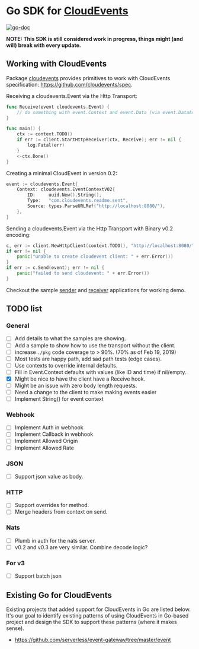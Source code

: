 # Go SDK for [CloudEvents](https://github.com/cloudevents/spec)

[![go-doc](https://godoc.org/github.com/cloudevents/sdk-go?status.svg)](https://godoc.org/github.com/cloudevents/sdk-go)

**NOTE: This SDK is still considered work in progress, things might (and will) 
break with every update.**

## Working with CloudEvents
Package [cloudevents](./pkg/cloudevents) provides primitives to work with 
CloudEvents specification: https://github.com/cloudevents/spec.

Receiving a cloudevents.Event via the Http Transport:

```go
func Receive(event cloudevents.Event) {
	// do something with event.Context and event.Data (via event.DataAs(foo) 
}

func main() {
	ctx := context.TODO()
	if err := client.StartHttpReceiver(ctx, Receive); err != nil {
		log.Fatal(err)
	}
	<-ctx.Done()
}
```

Creating a minimal CloudEvent in version 0.2:

```go
event := cloudevents.Event{
    Context: cloudevents.EventContextV02{
        ID:     uuid.New().String(),
        Type:   "com.cloudevents.readme.sent",
        Source: types.ParseURLRef("http://localhost:8080/"),
    },
}
```

Sending a cloudevents.Event via the Http Transport with Binary v0.2 encoding:

```go
c, err := client.NewHttpClient(context.TODO(), "http://localhost:8080/", cloudeventshttp.BinaryV02)
if err != nil {
	panic("unable to create cloudevent client: " + err.Error())
}
if err := c.Send(event); err != nil {
	panic("failed to send cloudevent: " + err.Error())
}
```

Checkout the sample [sender](./cmd/samples/sender) and 
[receiver](./cmd/samples/receiver) applications for working demo. 

## TODO list

### General 

- [ ] Add details to what the samples are showing.
- [ ] Add a sample to show how to use the transport without the client.
- [ ] increase `./pkg` code coverage to > 90%. (70% as of Feb 19, 2019)
- [ ] Most tests are happy path, add sad path tests (edge cases).
- [ ] Use contexts to override internal defaults.
- [ ] Fill in Event.Context defaults with values (like ID and time) if 
      nil/empty.
- [x] Might be nice to have the client have a Receive hook.
- [ ] Might be an issue with zero body length requests.
- [ ] Need a change to the client to make making events easier
- [ ] Implement String() for event context

### Webhook
- [ ] Implement Auth in webhook
- [ ] Implement Callback in webhook
- [ ] Implement Allowed Origin
- [ ] Implement Allowed Rate

### JSON
- [ ] Support json value as body. 

### HTTP
- [ ] Support overrides for method.
- [ ] Merge headers from context on send.

### Nats
- [ ] Plumb in auth for the nats server.
- [ ] v0.2 and v0.3 are very similar. Combine decode logic?

### For v3
- [ ] Support batch json

## Existing Go for CloudEvents

Existing projects that added support for CloudEvents in Go are listed below. 
It's our goal to identify existing patterns of using CloudEvents in Go-based 
project and design the SDK to support these patterns (where it makes sense).
- https://github.com/serverless/event-gateway/tree/master/event
